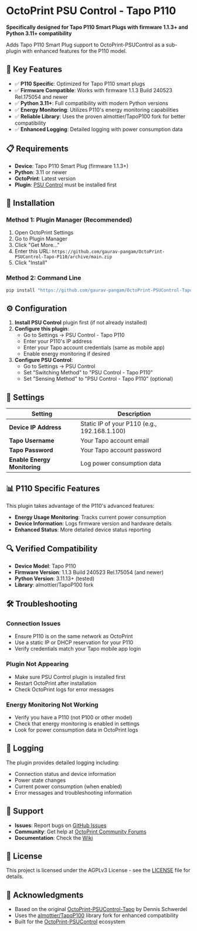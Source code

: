# OctoPrint PSU Control - Tapo P110

**Specifically designed for Tapo P110 Smart Plugs with firmware 1.1.3+ and Python 3.11+ compatibility**

Adds Tapo P110 Smart Plug support to OctoPrint-PSUControl as a sub-plugin with enhanced features for the P110 model.

## 🎯 Key Features

- ✅ **P110 Specific**: Optimized for Tapo P110 smart plugs
- ✅ **Firmware Compatible**: Works with firmware 1.1.3 Build 240523 Rel.175054 and newer
- ✅ **Python 3.11+**: Full compatibility with modern Python versions
- ✅ **Energy Monitoring**: Utilizes P110's energy monitoring capabilities
- ✅ **Reliable Library**: Uses the proven almottier/TapoP100 fork for better compatibility
- ✅ **Enhanced Logging**: Detailed logging with power consumption data

## 📋 Requirements

- **Device**: Tapo P110 Smart Plug (firmware 1.1.3+)
- **Python**: 3.11 or newer
- **OctoPrint**: Latest version
- **Plugin**: [PSU Control](https://github.com/kantlivelong/OctoPrint-PSUControl) must be installed first

## 🚀 Installation

### Method 1: Plugin Manager (Recommended)

1. Open OctoPrint Settings
2. Go to Plugin Manager
3. Click "Get More..."
4. Enter this URL: `https://github.com/gaurav-pangam/OctoPrint-PSUControl-Tapo-P110/archive/main.zip`
5. Click "Install"

### Method 2: Command Line

```bash
pip install "https://github.com/gaurav-pangam/OctoPrint-PSUControl-Tapo-P110/archive/main.zip"
```

## ⚙️ Configuration

1. **Install PSU Control** plugin first (if not already installed)
2. **Configure this plugin**:
   - Go to Settings → PSU Control - Tapo P110
   - Enter your P110's IP address
   - Enter your Tapo account credentials (same as mobile app)
   - Enable energy monitoring if desired
3. **Configure PSU Control**:
   - Go to Settings → PSU Control
   - Set "Switching Method" to "PSU Control - Tapo P110"
   - Set "Sensing Method" to "PSU Control - Tapo P110" (optional)

## 🔧 Settings

| Setting                      | Description                                  |
| ---------------------------- | -------------------------------------------- |
| **Device IP Address**        | Static IP of your P110 (e.g., 192.168.1.100) |
| **Tapo Username**            | Your Tapo account email                      |
| **Tapo Password**            | Your Tapo account password                   |
| **Enable Energy Monitoring** | Log power consumption data                   |

## 📊 P110 Specific Features

This plugin takes advantage of the P110's advanced features:

- **Energy Usage Monitoring**: Tracks current power consumption
- **Device Information**: Logs firmware version and hardware details
- **Enhanced Status**: More detailed device status reporting

## 🔍 Verified Compatibility

- **Device Model**: Tapo P110
- **Firmware Version**: 1.1.3 Build 240523 Rel.175054 (and newer)
- **Python Version**: 3.11.13+ (tested)
- **Library**: almottier/TapoP100 fork

## 🛠️ Troubleshooting

### Connection Issues

- Ensure P110 is on the same network as OctoPrint
- Use a static IP or DHCP reservation for your P110
- Verify credentials match your Tapo mobile app login

### Plugin Not Appearing

- Make sure PSU Control plugin is installed first
- Restart OctoPrint after installation
- Check OctoPrint logs for error messages

### Energy Monitoring Not Working

- Verify you have a P110 (not P100 or other model)
- Check that energy monitoring is enabled in settings
- Look for power consumption data in OctoPrint logs

## 📝 Logging

The plugin provides detailed logging including:

- Connection status and device information
- Power state changes
- Current power consumption (when enabled)
- Error messages and troubleshooting information

## 🤝 Support

- **Issues**: Report bugs on [GitHub Issues](https://github.com/gaurav-pangam/OctoPrint-PSUControl-Tapo-P110/issues)
- **Community**: Get help at [OctoPrint Community Forums](https://community.octoprint.org)
- **Documentation**: Check the [Wiki](https://github.com/gaurav-pangam/OctoPrint-PSUControl-Tapo-P110/wiki)

## 📄 License

This project is licensed under the AGPLv3 License - see the [LICENSE](LICENSE) file for details.

## 🙏 Acknowledgments

- Based on the original [OctoPrint-PSUControl-Tapo](https://github.com/dswd/OctoPrint-PSUControl-Tapo) by Dennis Schwerdel
- Uses the [almottier/TapoP100](https://github.com/almottier/TapoP100) library fork for enhanced compatibility
- Built for the [OctoPrint-PSUControl](https://github.com/kantlivelong/OctoPrint-PSUControl) ecosystem
